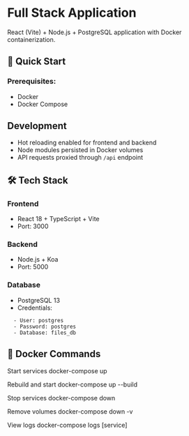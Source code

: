 # Full Stack Application

React (Vite) + Node.js + PostgreSQL application with Docker containerization.

## 🚀 Quick Start

### Prerequisites:

- Docker
- Docker Compose

## Development

- Hot reloading enabled for frontend and backend
- Node modules persisted in Docker volumes
- API requests proxied through `/api` endpoint

## 🛠 Tech Stack

### Frontend

- React 18 + TypeScript + Vite
- Port: 3000

### Backend

- Node.js + Koa
- Port: 5000

### Database

- PostgreSQL 13
- Credentials:

```
  - User: postgres
  - Password: postgres
  - Database: files_db
```

## 🐳 Docker Commands

Start services
docker-compose up

Rebuild and start
docker-compose up --build

Stop services
docker-compose down

Remove volumes
docker-compose down -v

View logs
docker-compose logs [service]
